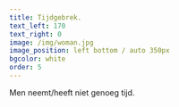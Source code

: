 ```yaml
---
title: Tijdgebrek.
text_left: 170
text_right: 0
image: /img/woman.jpg
image_position: left bottom / auto 350px
bgcolor: white
order: 5
---
```


Men neemt/heeft niet genoeg tijd.